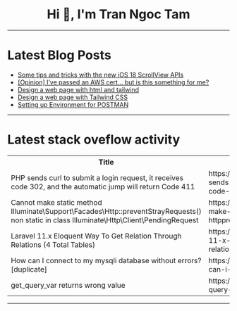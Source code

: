 <h1 align="center">Hi 👋, I'm Tran Ngoc Tam</h1>

---

# Latest Blog Posts 
<!-- BLOG-POST-LIST:START -->
- [Some tips and tricks with the new iOS 18 ScrollView APIs](https://dev.to/divyeshvekariya/some-tips-and-tricks-with-the-new-ios-18-scrollview-apis-2ahg)
- [[Opinion] I’ve passed an AWS cert… but is this something for me?](https://dev.to/uponthesky/opinion-ive-passed-an-aws-cert-but-is-this-something-for-me-2al9)
- [Design a web page with html and tailwind](https://dev.to/sumaiyarahmanchowdhury/design-a-web-page-with-html-and-tailwind-33d7)
- [Design a web page with Tailwind CSS](https://dev.to/sumaiyarahmanchowdhury/design-a-web-page-with-tailwind-css-42b9)
- [Setting up Environment for POSTMAN](https://dev.to/mourya_modugula/setting-up-environment-for-postman-4i21)
<!-- BLOG-POST-LIST:END -->

---

# Latest stack oveflow activity
<table>
  <tr><th>Title</th><th>Link</th></tr>
  <!-- STACKOVERFLOW:START --><tr><td>PHP sends curl to submit a login request, it receives code 302, and the automatic jump will return Code 411</td><td>https://stackoverflow.com/questions/79106180/php-sends-curl-to-submit-a-login-request-it-receives-code-302-and-the-automati</td></tr><tr><td>Cannot make static method Illuminate\Support\Facades\Http::preventStrayRequests&lpar;&rpar; non static in class Illuminate\Http\Client\PendingRequest</td><td>https://stackoverflow.com/questions/79105977/cannot-make-static-method-illuminate-support-facades-httppreventstrayrequests</td></tr><tr><td>Laravel 11.x Eloquent Way To Get Relation Through Relations &lpar;4 Total Tables&rpar;</td><td>https://stackoverflow.com/questions/79105940/laravel-11-x-eloquent-way-to-get-relation-through-relations-4-total-tables</td></tr><tr><td>How can I connect to my mysqli database without errors? [duplicate]</td><td>https://stackoverflow.com/questions/79105782/how-can-i-connect-to-my-mysqli-database-without-errors</td></tr><tr><td>get_query_var returns wrong value</td><td>https://stackoverflow.com/questions/79105775/get-query-var-returns-wrong-value</td></tr><!-- STACKOVERFLOW:END -->
</table>

---



